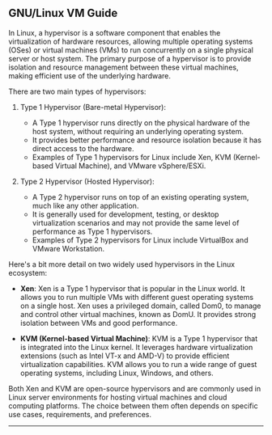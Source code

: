 ## GNU/Linux VM Guide


In Linux, a hypervisor is a software component that enables the virtualization of hardware resources, allowing multiple operating systems (OSes) or virtual machines (VMs) to run concurrently on a single physical server or host system. The primary purpose of a hypervisor is to provide isolation and resource management between these virtual machines, making efficient use of the underlying hardware.

There are two main types of hypervisors:

1. Type 1 Hypervisor (Bare-metal Hypervisor):
   - A Type 1 hypervisor runs directly on the physical hardware of the host system, without requiring an underlying operating system.
   - It provides better performance and resource isolation because it has direct access to the hardware.
   - Examples of Type 1 hypervisors for Linux include Xen, KVM (Kernel-based Virtual Machine), and VMware vSphere/ESXi.

2. Type 2 Hypervisor (Hosted Hypervisor):
   - A Type 2 hypervisor runs on top of an existing operating system, much like any other application.
   - It is generally used for development, testing, or desktop virtualization scenarios and may not provide the same level of performance as Type 1 hypervisors.
   - Examples of Type 2 hypervisors for Linux include VirtualBox and VMware Workstation.

Here's a bit more detail on two widely used hypervisors in the Linux ecosystem:

- **Xen**: Xen is a Type 1 hypervisor that is popular in the Linux world. It allows you to run multiple VMs with different guest operating systems on a single host. Xen uses a privileged domain, called Dom0, to manage and control other virtual machines, known as DomU. It provides strong isolation between VMs and good performance.

- **KVM (Kernel-based Virtual Machine)**: KVM is a Type 1 hypervisor that is integrated into the Linux kernel. It leverages hardware virtualization extensions (such as Intel VT-x and AMD-V) to provide efficient virtualization capabilities. KVM allows you to run a wide range of guest operating systems, including Linux, Windows, and others.

Both Xen and KVM are open-source hypervisors and are commonly used in Linux server environments for hosting virtual machines and cloud computing platforms. The choice between them often depends on specific use cases, requirements, and preferences.

---
